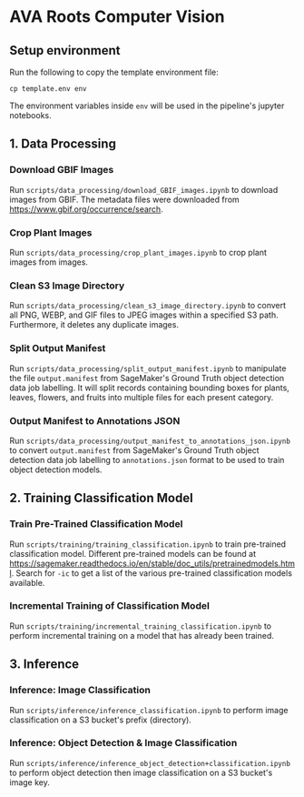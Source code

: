 # AVA Roots Computer Vision

## Setup environment
Run the following to copy the template environment file:
```
cp template.env env
```
The environment variables inside `env` will be used in the pipeline's jupyter notebooks.


## 1. Data Processing
### Download GBIF Images
Run `scripts/data_processing/download_GBIF_images.ipynb` to download images from GBIF. The metadata files were downloaded from https://www.gbif.org/occurrence/search.

### Crop Plant Images
Run `scripts/data_processing/crop_plant_images.ipynb` to crop plant images from images.

### Clean S3 Image Directory
Run `scripts/data_processing/clean_s3_image_directory.ipynb` to convert all PNG, WEBP, and GIF files to JPEG images within a specified S3 path. Furthermore, it deletes any duplicate images.

### Split Output Manifest
Run `scripts/data_processing/split_output_manifest.ipynb` to manipulate the file `output.manifest` from SageMaker's Ground Truth object detection data job labelling. It will split records containing bounding boxes for plants, leaves, flowers, and fruits into multiple files for each present category.

### Output Manifest to Annotations JSON
Run `scripts/data_processing/output_manifest_to_annotations_json.ipynb` to convert `output.manifest` from SageMaker's Ground Truth object detection data job labelling to `annotations.json` format to be used to train object detection models.


## 2. Training Classification Model
### Train Pre-Trained Classification Model
Run `scripts/training/training_classification.ipynb` to train pre-trained classification model. Different pre-trained models can be found at https://sagemaker.readthedocs.io/en/stable/doc_utils/pretrainedmodels.html. Search for `-ic` to get a list of the various pre-trained classification models available.

### Incremental Training of Classification Model
Run `scripts/training/incremental_training_classification.ipynb` to perform incremental training on a model that has already been trained.


## 3. Inference
### Inference: Image Classification
Run `scripts/inference/inference_classification.ipynb` to perform image classification on a S3 bucket's prefix (directory).

### Inference: Object Detection & Image Classification
Run `scripts/inference/inference_object_detection+classification.ipynb` to perform object detection then image classification on a S3 bucket's image key.